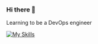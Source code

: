 ### Hi there 👋

Learning to be a DevOps engineer

[![My Skills](https://skillicons.dev/icons?i=jenkins,kubernetes,docker,gcp,aws,python,bash,powershell,ansible)](https://skillicons.dev)

<!--
**Filip3Kx/Filip3Kx** is a ✨ _special_ ✨ repository because its `README.md` (this file) appears on your GitHub profile.

Here are some ideas to get you started:

- 🔭 I’m currently working on ...
- 🌱 I’m currently learning ...
- 👯 I’m looking to collaborate on ...
- 🤔 I’m looking for help with ...
- 💬 Ask me about ...
- 📫 How to reach me: ...
- 😄 Pronouns: ...
- ⚡ Fun fact: ...
-->
